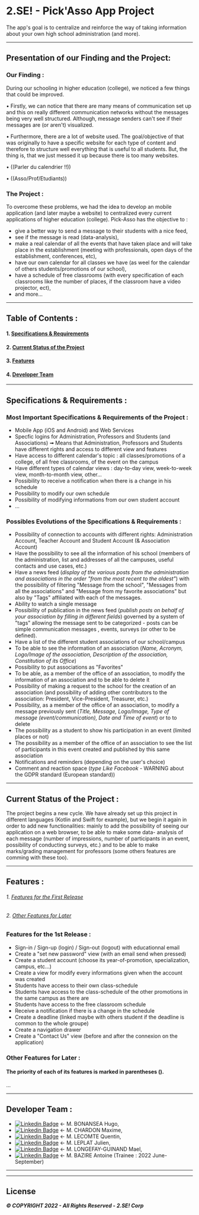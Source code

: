 # 2.SE! - Pick'Asso App Project
The app's goal is to centralize and reinforce the way of taking information about your own high school administration (and more).

<!--
A few resources to get you started if this is your first Flutter project:
- [Lab: Write your first Flutter app](https://docs.flutter.dev/get-started/codelab)
- [Cookbook: Useful Flutter samples](https://docs.flutter.dev/cookbook)
For help getting started with Flutter development, view the [online documentation](https://docs.flutter.dev/), which offers tutorials, samples, guidance on mobile development, and a full API reference.
-->



-------------------------------------



## Presentation of our Finding and the Project:

### Our Finding :
During our schooling in higher education (college), we noticed a few things that could be improved. 

  • Firstly, we can notice that there are many means of communication set up and this on really different communication networks without the messages being very well structured. Although, message senders can't see if their messages are (or aren't) visualized.

  • Furthermore, there are a lot of website used. The goal/objective of that was originally to have a specific website for each type of content and therefore to structure well everything that is useful to all students. But, the thing is, that we just messed it up because there is too many websites.

  • ((Parler du calendrier !!))

  • ((Asso/Prof/Etudiants))

### The Project :
To overcome these problems, we had the idea to develop an mobile application (and later maybe a website) to centralized every current applications of higher education (college).
Pick-Asso has the objective to :
   - give a better way to send a message to their students with a nice feed, 
   - see if the message is read (data-analysis), 
   - make a real calendar of all the events that have taken place and will take place in the establishment (meeting with professionals, open days of the establishment, conferences, etc), 
   - have our own calendar for all classes we have (as weel for the calendar of others students/promotions of our school), 
   - have a schedule of free classrooms (with every specification of each classrooms like the number of places, if the classroom have a video projector, ect), 
   - and more...



-------------------------------------



## Table of Contents :
#### 1. [Specifications & Requirements](#specification-and-requirements)
#### 2. [Current Status of the Project](#current-status-project)
#### 3. [Features](#features)
#### 4. [Developer Team](#dev-team)



-------------------------------------



<a name="specification-and-requirements"></a>
## Specifications & Requirements :

### Most Important Specifications & Requirements of the Project :
- Mobile App (iOS and Android) and Web Services
- Specfic logins for Administration, Professors and Students (and Associations) ➟ Means that Administration, Professors and Students have different rights and access to different view and features
- Have access to different calendar's topic : all classes/promotions of a college, of all free classrooms, of the event on the campus
- Have different types of calendar views : day-to-day view, week-to-week view, month-to-month view, other...
- Possibility to receive a notification when there is a change in his schedule
- Possibility to modify our own schedule
- Possibility of modifying informations from our own student account
- ...

### Possibles Evolutions of the Specifications & Requirements :
- Possibility of connection to accounts with different rights: Administration Account, Teacher Account and Student Account (& Association Account)
- Have the possibility to see all the information of his school (members of the administration, list and addresses of all the campuses, useful contacts and use cases, etc.)
- Have a news feed (*display of the various posts from the administration and associations in the order "from the most recent to the oldest"*) with the possibility of filtering "Message from the school", "Messages from all the associations" and "Message from my favorite associations" but also by "Tags" affiliated with each of the messages.
- Ability to watch a single message
- Possibility of publication in the news feed (*publish posts on behalf of your association by filling in different fields*) governed by a system of "tags" allowing the message sent to be categorized - posts can be simple communication messages , events, surveys (or other to be defined).
- Have a list of the different student associations of our school/campus
- To be able to see the information of an association (*Name, Acronym, Logo/Image of the association, Description of the association, Constitution of its Office*)
- Possibility to put associations as "Favorites"
- To be able, as a member of the office of an association, to modify the information of an association and to be able to delete it
- Possibility of making a request to the school for the creation of an association (and possibility of adding other contributors to the association: President, Vice-President, Treasurer, etc.)
- Possibility, as a member of the office of an association, to modify a message previously sent (*Title, Message, Logo/Image, Type of message (event/communication), Date and Time of event*) or to to delete
- The possibility as a student to show his participation in an event (limited places or not)
- The possibility as a member of the office of an association to see the list of participants in this event created and published by this same association
- Notifications and reminders (depending on the user's choice)
- Comment and reaction space (*type Like Facebook* - WARNING about the GDPR standard (European standard))

<!--
- Possibilité de connection a des comptes ayant des droits différents : Compte d'Aministration, Compte de Professeur et Compte d'Étudiants (& Compte d'Association)
- Avoir la possibilité de voir toutes les informations de son école (membres de l'administration, liste et adresses de tous les campus, contacts utiles et cas d'utilisation, etc)
- Avoir un fil d'actualités (*affichage des différents posts de l'administration et des associations dans l'ordre "du plus récent au plus ancien"*) avec la possibilité de filtrer "Message de l'école",  "Messages de toutes les associations" et "Message de mes associations favorites" mais aussi par "Tags" affiliés à chacun des messages.
- Possibilité de regarder un seul et unique message
- Possibilité de publication dans le fil d'actualités (*publier des posts au nom de son association en remplissant différents champs*) régit par un système de "tags" permettant de catégorisé le message envoyé - les posts peuvent être des simples messages de communication, des évènements, des sondages (ou autre à definir).
- Avoir un listing des différentes associations étudiantes de notre école/campus
- Pouvoir voir les informations d'une association (*Nom, Sigle, Logo/Image de l'association, Description de l'association, Constitution de son Bureau*)
- Possibilité de mettre des associations en tant que "Favorites"
- Pouvoir, en tant que membre du bureau d'une association, modifier les informations d'une association et pouvoir la supprimer
- Possibilité de faire une demande auprès de l'école pour la création d'une association (et possibilité de rajouter d'autres contributeurs à l'association : Président, Vice-Président, Trésorier, etc)
- Possibilité, en tant que membre du bureau d'une association, de modifier un message précédemment envoyé (*Titre, Message, Logo/Image, Type de message (évènement/communication), Date et Heure d'évènement*) ou de le supprimer
- La possibilité en tant qu'étudiant de montrer sa participation à un événement (places limités ou non) 
- La possibilité en tant que membre du bureau d'une association de voir la liste des participant à cet événement créé et publié par cette même association
- Notifications et rappels (en fonctions du choix de l'utilisateur)
- Espace commentaire et réaction (*type Like Facebook* - WARNING à propos de la norme RGPD (norme Européenne))
-->



-------------------------------------



<a name="current-status-project"></a>
## Current Status of the Project :
The project begins a new cycle. 
We have already set up this project in different languages (Kotlin and Swift for example), but we begin it again in order to add new functionalities: mainly to add the possibility of seeing our application on a web browser, to be able to make some data- analysis of each message (number of impressions, number of participants in an event, possibility of conducting surveys, etc.) and to be able to make marks/grading management for professors (some others features are comming with these too).



-------------------------------------



<a name="features"></a>
## Features :
###### 1. [Features for the First Release](#features-1st-release)
###### 2. [Other Features for Later](#other-features)



<a name="features-1st-release"></a>
### Features for the 1st Release :
- Sign-in / Sign-up (login) / Sign-out (logout) with educationnal email
- Create a "set new password" view (with an email send when pressed)
- Create a student account (choose its year-of-promotion, specialization, campus, etc...)
- Create a view for modify every informations given when the account was created
- Students have access to their own class-schedule
- Students have access to the class-schedule of the other promotions in the same campus as there are
- Students have access to the free classroom schedule
- Receive a notification if there is a change in the schedule
- Create a deadline (linked maybe with others student if the deadline is common to the whole groupe)
- Create a navigation drawer
- Create a "Contact Us" view (before and after the connexion on the application)



<a name="other-features"></a>
### Other Features for Later :
#### The priority of each of its features is marked in parentheses ().
...



-------------------------------------



<a name="dev-team"></a>
## Developer Team :
  - [![Linkedin Badge](https://img.shields.io/badge/LinkedIn-0077B5?style=for-the-badge&logo=linkedin&logoColor=white)](https://www.linkedin.com/in/hugo-bonansea-a284ba18a/) ← M. BONANSEA Hugo,
  - [![Linkedin Badge](https://img.shields.io/badge/LinkedIn-0077B5?style=for-the-badge&logo=linkedin&logoColor=white)](https://www.linkedin.com/in/maxime-chardon-4b9846183/) ← M. CHARDON Maxime,
  - [![Linkedin Badge](https://img.shields.io/badge/LinkedIn-0077B5?style=for-the-badge&logo=linkedin&logoColor=white)](https://www.linkedin.com/in/quentin-lecomte-542234162/) ← M. LECOMTE Quentin,
  - [![Linkedin Badge](https://img.shields.io/badge/LinkedIn-0077B5?style=for-the-badge&logo=linkedin&logoColor=white)](https://www.linkedin.com/in/julien-leplat/) ← M. LEPLAT Julien,
  - [![Linkedin Badge](https://img.shields.io/badge/LinkedIn-0077B5?style=for-the-badge&logo=linkedin&logoColor=white)](https://www.linkedin.com/in/mael-longefay-guinand/) ← M. LONGEFAY-GUINAND Mael,
  - [![Linkedin Badge](https://img.shields.io/badge/LinkedIn-0077B5?style=for-the-badge&logo=linkedin&logoColor=white)](https://www.linkedin.com/in/antoine-bazire-2b7454233/) ← M. BAZIRE Antoine (Trainee : 2022 June-September)



-------------------------------------
-------------------------------------



## License
***© COPYRIGHT 2022 - All Rights Reserved - 2.SE! Corp***  
